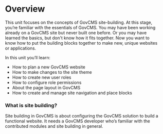 # Overview

This unit focuses on the concepts of GovCMS site-building. At this stage, you’re familiar with the essentials of GovCMS. You may have been working already on a GovCMS site but never built one before. Or you may have learned the basics, but don't know how it fits together. Now you want to know how to put the building blocks together to make new, unique websites or applications.

In this unit you’ll learn:

* How to plan a new GovCMS website
* How to make changes to the site theme
* How to create new user roles
* How to configure role permissions
* About the page layout in GovCMS
* How to create and manage site navigation and place blocks

### What is site building?

Site building in GovCMS is about configuring the GovCMS solution to build a functional website. It needs a GovCMS developer who’s familiar with the contributed modules and site building in general.

